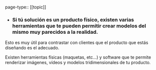 page-type:: [[topic]]
- ### Si tú solución es un producto físico, existen varias herramientas que te pueden permitir crear modelos del mismo muy parecidos a la realidad.

Esto es muy útil para contrastar con clientes que el producto que estás diseñando es el adecuado.

Existen herramientas físicas (maquetas, etc...) y software que te permite renderizar imágenes, vídeos y modelos tridimensionales de tu producto.


